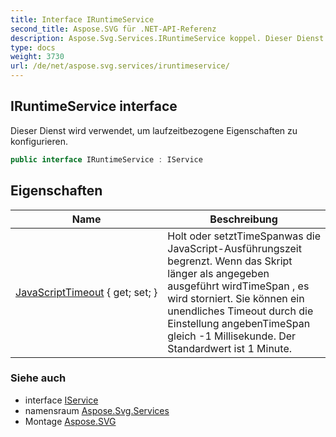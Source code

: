 ```yaml
---
title: Interface IRuntimeService
second_title: Aspose.SVG für .NET-API-Referenz
description: Aspose.Svg.Services.IRuntimeService koppel. Dieser Dienst wird verwendet um laufzeitbezogene Eigenschaften zu konfigurieren.
type: docs
weight: 3730
url: /de/net/aspose.svg.services/iruntimeservice/
---
```

## IRuntimeService interface

Dieser Dienst wird verwendet, um laufzeitbezogene Eigenschaften zu konfigurieren.

```csharp
public interface IRuntimeService : IService
```

## Eigenschaften

| Name | Beschreibung |
| --- | --- |
| [JavaScriptTimeout](../../aspose.svg.services/iruntimeservice/javascripttimeout/) { get; set; } | Holt oder setztTimeSpanwas die JavaScript-Ausführungszeit begrenzt. Wenn das Skript länger als angegeben ausgeführt wirdTimeSpan , es wird storniert. Sie können ein unendliches Timeout durch die Einstellung angebenTimeSpan gleich -1 Millisekunde. Der Standardwert ist 1 Minute. |

### Siehe auch

* interface [IService](../iservice/)
* namensraum [Aspose.Svg.Services](../../aspose.svg.services/)
* Montage [Aspose.SVG](../../)


